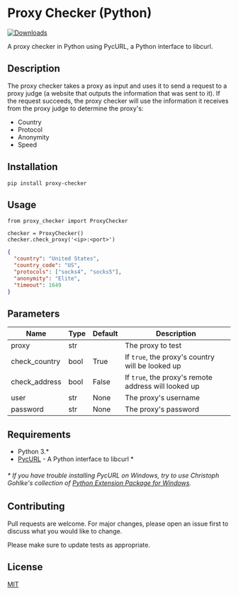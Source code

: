 # Proxy Checker (Python)

[![Downloads](https://pepy.tech/badge/proxy-checker)](https://pepy.tech/project/proxy-checker)

A proxy checker in Python using PycURL, a Python interface to libcurl.

## Description

The proxy checker takes a proxy as input and uses it to send a request to a proxy judge (a website that outputs the information that was sent to it). If the request succeeds, the proxy checker will use the information it receives from the proxy judge to determine the proxy's:

- Country
- Protocol
- Anonymity
- Speed

## Installation

```console
pip install proxy-checker
```

## Usage

```python3
from proxy_checker import ProxyChecker

checker = ProxyChecker()
checker.check_proxy('<ip>:<port>')
```

```json
{
  "country": "United States",
  "country_code": "US",
  "protocols": ["socks4", "socks5"],
  "anonymity": "Elite",
  "timeout": 1649
}
```

## Parameters

| Name          | Type | Default | Description                                          |
| ------------- | ---- | ------- | ---------------------------------------------------- |
| proxy         | str  |         | The proxy to test                                    |
| check_country | bool | True    | If `true`, the proxy's country will be looked up     |
| check_address | bool | False   | If `true`, the proxy's remote address will looked up |
| user          | str  | None    | The proxy's username                                 |
| password      | str  | None    | The proxy's password                                 |

## Requirements

- Python 3.\*
- [PycURL](http://pycurl.io/) - A Python interface to libcurl \*

###### \* If you have trouble installing PycURL on Windows, try to use Christoph Gohlke's collection of [Python Extension Package for Windows](https://www.lfd.uci.edu/~gohlke/pythonlibs/#pycurl).

## Contributing

Pull requests are welcome. For major changes, please open an issue first to discuss what you would like to change.

Please make sure to update tests as appropriate.

## License

[MIT](LICENSE.md)
